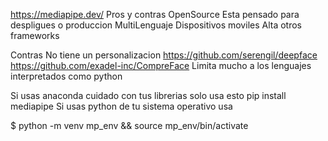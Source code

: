 https://mediapipe.dev/
Pros y contras 
OpenSource 
Esta pensado para despligues o produccion 
MultiLenguaje 
Dispositivos moviles 
Alta otros frameworks 

Contras
No tiene un personalizacion 
https://github.com/serengil/deepface
https://github.com/exadel-inc/CompreFace
Limita mucho a los lenguajes interpretados como python 

Si usas anaconda cuidado con tus librerias solo usa esto 
 pip install mediapipe
Si usas python de tu sistema operativo usa 


$ python -m venv mp_env && source mp_env/bin/activate



